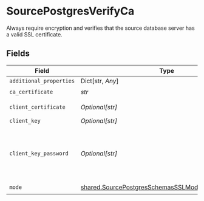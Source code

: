 # SourcePostgresVerifyCa

Always require encryption and verifies that the source database server has a valid SSL certificate.


## Fields

| Field                                                                                                                | Type                                                                                                                 | Required                                                                                                             | Description                                                                                                          |
| -------------------------------------------------------------------------------------------------------------------- | -------------------------------------------------------------------------------------------------------------------- | -------------------------------------------------------------------------------------------------------------------- | -------------------------------------------------------------------------------------------------------------------- |
| `additional_properties`                                                                                              | Dict[str, *Any*]                                                                                                     | :heavy_minus_sign:                                                                                                   | N/A                                                                                                                  |
| `ca_certificate`                                                                                                     | *str*                                                                                                                | :heavy_check_mark:                                                                                                   | CA certificate                                                                                                       |
| `client_certificate`                                                                                                 | *Optional[str]*                                                                                                      | :heavy_minus_sign:                                                                                                   | Client certificate                                                                                                   |
| `client_key`                                                                                                         | *Optional[str]*                                                                                                      | :heavy_minus_sign:                                                                                                   | Client key                                                                                                           |
| `client_key_password`                                                                                                | *Optional[str]*                                                                                                      | :heavy_minus_sign:                                                                                                   | Password for keystorage. If you do not add it - the password will be generated automatically.                        |
| `mode`                                                                                                               | [shared.SourcePostgresSchemasSSLModeSSLModes5Mode](../../models/shared/sourcepostgresschemassslmodesslmodes5mode.md) | :heavy_check_mark:                                                                                                   | N/A                                                                                                                  |